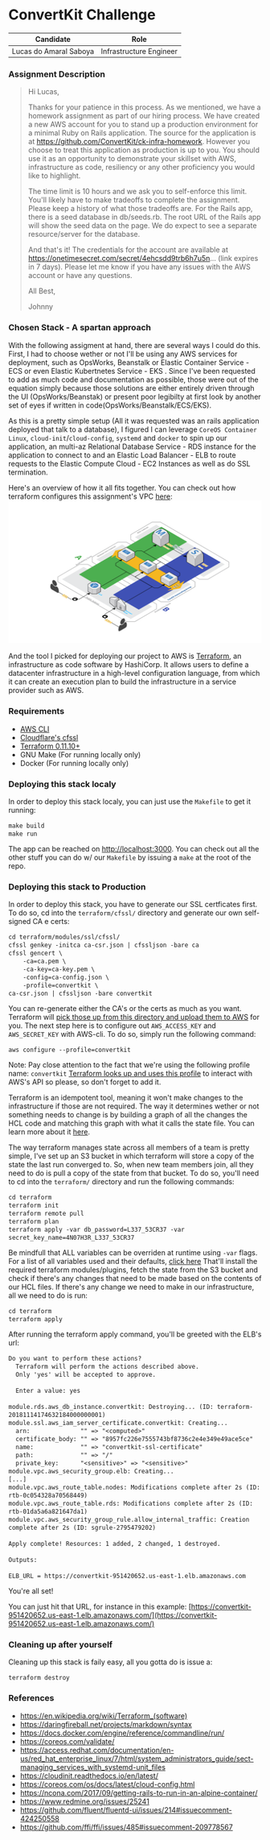 ConvertKit Challenge
============

| Candidate | Role |
|---|---|
| Lucas do Amaral Saboya | Infrastructure Engineer |


### Assignment Description
> Hi Lucas,
>
> Thanks for your patience in this process. As we mentioned, we have a homework assignment as part of our hiring process. We have created a new AWS account for you to stand up a production environment for a minimal Ruby on Rails application. The source for the application is at https://github.com/ConvertKit/ck-infra-homework. However you choose to treat this application as production is up to you. You should use it as an opportunity to demonstrate your skillset with AWS, infrastructure as code, resiliency or any other proficiency you would like to highlight.
>
> The time limit is 10 hours and we ask you to self-enforce this limit. You'll likely have to make tradeoffs to complete the assignment. Please keep a history of what those tradeoffs are. For the Rails app, there is a seed database in db/seeds.rb. The root URL of the Rails app will show the seed data on the page. We do expect to see a separate resource/server for the database.
>
> And that's it! The credentials for the account are available at https://onetimesecret.com/secret/4ehcsdd9trb6h7u5n... (link expires in 7 days). Please let me know if you have any issues with the AWS account or have any questions.
>
> All Best,
>
> Johnny


### Chosen Stack - A spartan approach
With the following assigment at hand, there are several ways I could do this. First, I had to choose wether or not I'll be using any AWS services for deployment, such as OpsWorks, Beanstalk or Elastic Container Service - ECS or even Elastic Kubertnetes Service - EKS . Since I've been requested to add as much code and documentation as possible, those were out of the equation simply because those solutions are either entirely driven through the UI (OpsWorks/Beanstak) or present poor legibilty at first look by another set of eyes if written in code(OpsWorks/Beanstalk/ECS/EKS).

As this is a pretty simple setup (All it was requested was an rails application deployed that talk to a database), I figured I  can leverage `CoreOS Container Linux`, `cloud-init`/`cloud-config`, `systemd` and `docker` to spin up our application, an multi-az Relational Database Service - RDS instance for the application to connect to and an Elastic Load Balancer - ELB to route requests to the Elastic Compute Cloud - EC2 Instances as well as do SSL termination.

Here's an overview of how it all fits together. You can check out how terraform configures this assignment's VPC [here](https://github.com/lucazz/ck-infra-homework/blob/master/terraform/README.md):
![Proposed topology](docs/topology.png "Proposed topology")

And the tool I picked for deploying our project to AWS is [Terraform](https://www.terraform.io/), an infrastructure as code software by HashiCorp. It allows users to define a datacenter infrastructure in a high-level configuration language, from which it can create an execution plan to build the infrastructure in a service provider such as AWS.

### Requirements
 - [AWS CLI](https://aws.amazon.com/cli/)
 - [Cloudflare's cfssl](https://github.com/cloudflare/cfssl)
 - [Terraform 0.11.10+](https://www.terraform.io/downloads.html)
 - GNU Make (For running locally only)
 - Docker (For running locally only)

### Deploying this stack localy
In order to deploy this stack localy, you can just use the `Makefile` to get it running:

    make build
    make run
    
The app can be reached on [http://localhost:3000](http://localhost:3000). You can check out all the other stuff you can do w/ our `Makefile` by issuing a `make` at the root of the repo.

### Deploying this stack to Production
In order to deploy this stack, you have to generate our SSL certficates first. To do so, cd into the `terraform/cfssl/` directory and generate our own self-signed CA e certs:

    cd terraform/modules/ssl/cfssl/
    cfssl genkey -initca ca-csr.json | cfssljson -bare ca
    cfssl gencert \
        -ca=ca.pem \
        -ca-key=ca-key.pem \
        -config=ca-config.json \
        -profile=convertkit \
    ca-csr.json | cfssljson -bare convertkit

You can re-generate either the CA's or the certs as much as you want. Terraform will [pick those up from this directory and upload them to AWS](https://github.com/lucazz/ck-infra-homework/blob/master/terraform/modules/ssl/main.tf) for you.
The next step here is to configure out `AWS_ACCESS_KEY` and `AWS_SECRET_KEY` with AWS-cli. To do so, simply run the following command:

    aws configure --profile=convertkit

Note: Pay close attention to the fact that we're using the following profile name: `convertkit` [Terraform looks up and uses this profile](https://github.com/lucazz/ck-infra-homework/blob/master/terraform/config-aws.tf#L3) to interact with AWS's API so please, so don't forget to add it.

Terraform is an idempotent tool, meaning it won't make changes to the infrastructure if those are not required. The way it determines wether or not something needs to change is by building a graph of all the changes the HCL code and matching this graph with what it calls the state file. You can learn more about it [here](https://www.terraform.io/docs/state/index.html).

The way terraform manages state across all members of a team is pretty simple, I've set up an S3 bucket in which terraform will store a copy of the state the last run converged to. So, when new team members join, all they need to do is pull a copy of the state from that bucket. To do so, you'll need to cd into the `terraform/` directory and run the following commands:

    cd terraform
    terraform init
    terraform remote pull
    terraform plan
    terraform apply -var db_password=L337_53CR37 -var secret_key_name=4N07H3R_L337_53CR37
    
Be mindfull that ALL variables can be overriden at runtime using `-var` flags. For a list of all variables used and their defaults, [click here](https://github.com/lucazz/ck-infra-homework/blob/master/docs/VARIABLES.md) 
That'll install the required terraform modules/plugins, fetch the state from the S3 bucket and check if there's any changes that need to be made based on the contents of our HCL files.
If there's any change we need to make in our infrastructure, all we need to do is run:

    cd terraform
    terraform apply

After running the terraform apply command, you'll be greeted with the ELB's url:

    Do you want to perform these actions?
      Terraform will perform the actions described above.
      Only 'yes' will be accepted to approve.
    
      Enter a value: yes
    
    module.rds.aws_db_instance.convertkit: Destroying... (ID: terraform-20181114174632184000000001)
    module.ssl.aws_iam_server_certificate.convertkit: Creating...
      arn:              "" => "<computed>"
      certificate_body: "" => "8957fc226e7555743bf8736c2e4e349e49ace5ce"
      name:             "" => "convertkit-ssl-certificate"
      path:             "" => "/"
      private_key:      "<sensitive>" => "<sensitive>"
    module.vpc.aws_security_group.elb: Creating...
    [...]
    module.vpc.aws_route_table.nodes: Modifications complete after 2s (ID: rtb-0c054328a70568449)
    module.vpc.aws_route_table.rds: Modifications complete after 2s (ID: rtb-01da5a6a821647da1)
    module.vpc.aws_security_group_rule.allow_internal_traffic: Creation complete after 2s (ID: sgrule-2795479202)

    Apply complete! Resources: 1 added, 2 changed, 1 destroyed.

    Outputs:

    ELB_URL = https://convertkit-951420652.us-east-1.elb.amazonaws.com

You're all set!

You can just hit that URL, for instance in this example:
[https://convertkit-951420652.us-east-1.elb.amazonaws.com/](https://convertkit-951420652.us-east-1.elb.amazonaws.com/)

### Cleaning up after yourself

Cleaning up this stack is faily easy, all you gotta do is issue a: 

    terraform destroy

### References
 - https://en.wikipedia.org/wiki/Terraform_(software)
 - https://daringfireball.net/projects/markdown/syntax
 - https://docs.docker.com/engine/reference/commandline/run/
 - https://coreos.com/validate/
 - https://access.redhat.com/documentation/en-us/red_hat_enterprise_linux/7/html/system_administrators_guide/sect-managing_services_with_systemd-unit_files
 - https://cloudinit.readthedocs.io/en/latest/
 - https://coreos.com/os/docs/latest/cloud-config.html
 - https://ncona.com/2017/09/getting-rails-to-run-in-an-alpine-container/
 - https://www.redmine.org/issues/25241
 - https://github.com/fluent/fluentd-ui/issues/214#issuecomment-424250558
 - https://github.com/ffi/ffi/issues/485#issuecomment-209778567<Paste>
